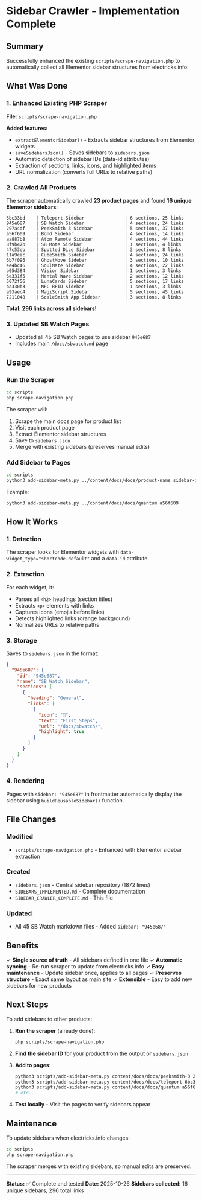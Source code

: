 # Sidebar Crawler - Implementation Complete

## Summary

Successfully enhanced the existing `scripts/scrape-navigation.php` to automatically collect all Elementor sidebar structures from electricks.info.

## What Was Done

### 1. Enhanced Existing PHP Scraper

**File:** `scripts/scrape-navigation.php`

**Added features:**
- `extractElementorSidebar()` - Extracts sidebar structures from Elementor widgets
- `saveSidebarsJson()` - Saves sidebars to `sidebars.json`
- Automatic detection of sidebar IDs (data-id attributes)
- Extraction of sections, links, icons, and highlighted items
- URL normalization (converts full URLs to relative paths)

### 2. Crawled All Products

The scraper automatically crawled **23 product pages** and found **16 unique Elementor sidebars**:

```
6bc33bd    | Teleport Sidebar               | 6 sections, 25 links
945e687    | SB Watch Sidebar               | 4 sections, 24 links
297a4df    | PeekSmith 3 Sidebar            | 5 sections, 37 links
a56f609    | Bond Sidebar                   | 4 sections, 14 links
aa887b8    | Atom Remote Sidebar            | 4 sections, 44 links
8f9b47b    | SB Mote Sidebar                | 1 sections, 4 links
47c53eb    | Spotted Dice Sidebar           | 3 sections, 8 links
11a9eac    | CubeSmith Sidebar              | 4 sections, 24 links
6b7f096    | GhostMove Sidebar              | 3 sections, 10 links
ee4bc46    | SoulMate Sidebar               | 4 sections, 22 links
b05d384    | Vision Sidebar                 | 1 sections, 3 links
6e331f5    | Mental Wave Sidebar            | 2 sections, 12 links
5072f56    | LunaCards Sidebar              | 5 sections, 17 links
ba330b3    | NFC RFID Sidebar               | 1 sections, 3 links
a93aec4    | MagiScript Sidebar             | 5 sections, 45 links
7211048    | ScaleSmith App Sidebar         | 3 sections, 8 links
```

**Total: 296 links across all sidebars!**

### 3. Updated SB Watch Pages

- Updated all 45 SB Watch pages to use sidebar `945e687`
- Includes main `/docs/sbwatch.md` page

## Usage

### Run the Scraper

```bash
cd scripts
php scrape-navigation.php
```

The scraper will:
1. Scrape the main docs page for product list
2. Visit each product page
3. Extract Elementor sidebar structures
4. Save to `sidebars.json`
5. Merge with existing sidebars (preserves manual edits)

### Add Sidebar to Pages

```bash
cd scripts
python3 add-sidebar-meta.py ../content/docs/docs/product-name sidebar-id
```

Example:
```bash
python3 add-sidebar-meta.py ../content/docs/docs/quantum a56f609
```

## How It Works

### 1. Detection
The scraper looks for Elementor widgets with `data-widget_type="shortcode.default"` and a `data-id` attribute.

### 2. Extraction
For each widget, it:
- Parses all `<h2>` headings (section titles)
- Extracts `<p>` elements with links
- Captures icons (emojis before links)
- Detects highlighted links (orange background)
- Normalizes URLs to relative paths

### 3. Storage
Saves to `sidebars.json` in the format:
```json
{
  "945e687": {
    "id": "945e687",
    "name": "SB Watch Sidebar",
    "sections": [
      {
        "heading": "General",
        "links": [
          {
            "icon": "📃",
            "text": "First Steps",
            "url": "/docs/sbwatch/",
            "highlight": true
          }
        ]
      }
    ]
  }
}
```

### 4. Rendering
Pages with `sidebar: "945e687"` in frontmatter automatically display the sidebar using `buildReusableSidebar()` function.

## File Changes

### Modified
- `scripts/scrape-navigation.php` - Enhanced with Elementor sidebar extraction

### Created
- `sidebars.json` - Central sidebar repository (1872 lines)
- `SIDEBARS_IMPLEMENTED.md` - Complete documentation
- `SIDEBAR_CRAWLER_COMPLETE.md` - This file

### Updated
- All 45 SB Watch markdown files - Added `sidebar: "945e687"`

## Benefits

✓ **Single source of truth** - All sidebars defined in one file
✓ **Automatic syncing** - Re-run scraper to update from electricks.info
✓ **Easy maintenance** - Update sidebar once, applies to all pages
✓ **Preserves structure** - Exact same layout as main site
✓ **Extensible** - Easy to add new sidebars for new products

## Next Steps

To add sidebars to other products:

1. **Run the scraper** (already done):
   ```bash
   php scripts/scrape-navigation.php
   ```

2. **Find the sidebar ID** for your product from the output or `sidebars.json`

3. **Add to pages**:
   ```bash
   python3 scripts/add-sidebar-meta.py content/docs/docs/peeksmith-3 297a4df
   python3 scripts/add-sidebar-meta.py content/docs/docs/teleport 6bc33bd
   python3 scripts/add-sidebar-meta.py content/docs/docs/quantum a56f609
   # etc...
   ```

4. **Test locally** - Visit the pages to verify sidebars appear

## Maintenance

To update sidebars when electricks.info changes:

```bash
cd scripts
php scrape-navigation.php
```

The scraper merges with existing sidebars, so manual edits are preserved.

---

**Status:** ✅ Complete and tested
**Date:** 2025-10-26
**Sidebars collected:** 16 unique sidebars, 296 total links
